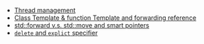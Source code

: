 - [Thread management](../c++/concurrency-parallel/thread-management.md)
- [Class Template & function Template and forwarding reference](../c++/class-templates.md)
- [std::forward v.s. std::move and smart pointers](https://github.com/ElijahGCHEN/TIL/blob/main/c%2B%2B/trivia.md#forwardtypename-and-move)
- [`delete` and `explict` specifier](../c++/delete-and-explicit-keywords.md)
